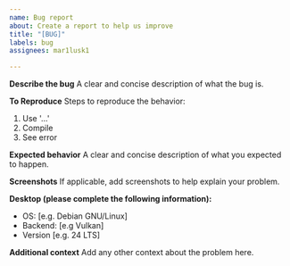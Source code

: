 ```yaml
---
name: Bug report
about: Create a report to help us improve
title: "[BUG]"
labels: bug
assignees: mar1lusk1

---
```


**Describe the bug**
A clear and concise description of what the bug is.

**To Reproduce**
Steps to reproduce the behavior:
1. Use '...'
2. Compile
3. See error

**Expected behavior**
A clear and concise description of what you expected to happen.

**Screenshots**
If applicable, add screenshots to help explain your problem.

**Desktop (please complete the following information):**
 - OS: [e.g. Debian GNU/Linux]
 - Backend: [e.g Vulkan]
 - Version [e.g. 24 LTS]

**Additional context**
Add any other context about the problem here.
